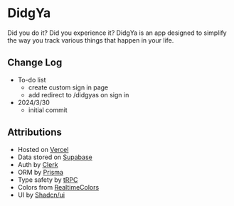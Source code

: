 # DidgYa

Did you do it? Did you experience it? DidgYa is an app designed to simplify the way you track various things that happen in your life.

## Change Log

- To-do list
  - create custom sign in page
  - add redirect to /didgyas on sign in
- 2024/3/30
  - initial commit

## Attributions

- Hosted on [Vercel](https://vercel.com/)
- Data stored on [Supabase](https://supabase.com/)
- Auth by [Clerk](https://clerk.com/)
- ORM by [Prisma](https://www.prisma.io/)
- Type safety by [tRPC](https://trpc.io/)
- Colors from [RealtimeColors](https://www.realtimecolors.com/?colors=131509-fcfdf7-b7d930-dcf382-dafc4f&fonts=Poppins-Poppins)
- UI by [Shadcn/ui](https://ui.shadcn.com/)
